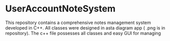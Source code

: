 # UserAccountNoteSystem
This repository contains a comprehensive notes management system developed in C++. All classes were designed in asta diagram app ( .png is in repository). The c++ file possesses all classes and easy GUI for managing 
